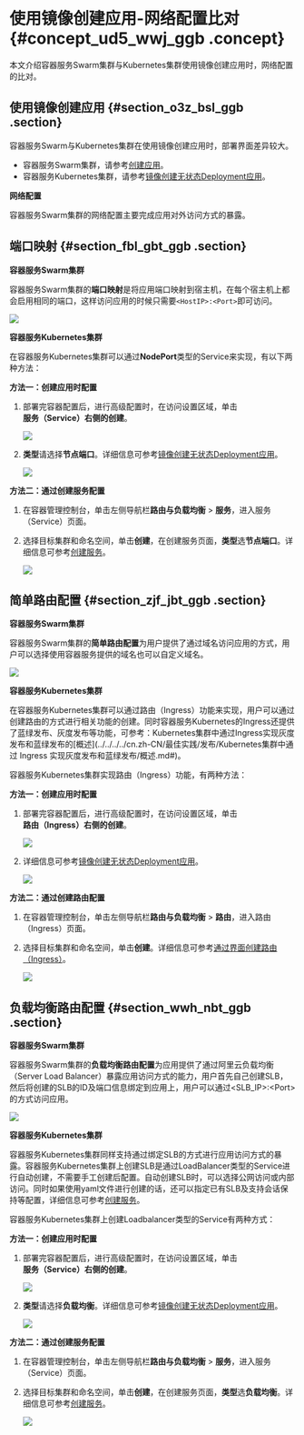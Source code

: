 # 使用镜像创建应用-网络配置比对 {#concept_ud5_wwj_ggb .concept}

本文介绍容器服务Swarm集群与Kubernetes集群使用镜像创建应用时，网络配置的比对。

## 使用镜像创建应用 {#section_o3z_bsl_ggb .section}

容器服务Swarm与Kubernetes集群在使用镜像创建应用时，部署界面差异较大。

-   容器服务Swarm集群，请参考[创建应用](../../../../cn.zh-CN/用户指南/应用管理/创建应用.md#)。
-   容器服务Kubernetes集群，请参考[镜像创建无状态Deployment应用](../../../../cn.zh-CN/Kubernetes集群用户指南/应用管理/镜像创建无状态Deployment应用.md#)。

**网络配置**

容器服务Swarm集群的网络配置主要完成应用对外访问方式的暴露。

## 端口映射 {#section_fbl_gbt_ggb .section}

**容器服务Swarm集群**

容器服务Swarm集群的**端口映射**是将应用端口映射到宿主机，在每个宿主机上都会启用相同的端口，这样访问应用的时候只需要`<HostIP>:<Port>`即可访问。

![](http://static-aliyun-doc.oss-cn-hangzhou.aliyuncs.com/assets/img/83224/156750806635343_zh-CN.png)

**容器服务Kubernetes集群**

在容器服务Kubernetes集群可以通过**NodePort**类型的Service来实现，有以下两种方法：

**方法一：创建应用时配置** 

1.  部署完容器配置后，进行高级配置时，在访问设置区域，单击**服务（Service）**右侧的**创建**。

    ![](http://static-aliyun-doc.oss-cn-hangzhou.aliyuncs.com/assets/img/83224/156750806635379_zh-CN.png)

2.  **类型**请选择**节点端口**。详细信息可参考[镜像创建无状态Deployment应用](../../../../cn.zh-CN/Kubernetes集群用户指南/应用管理/镜像创建无状态Deployment应用.md#)。

    ![](http://static-aliyun-doc.oss-cn-hangzhou.aliyuncs.com/assets/img/83224/156750806635381_zh-CN.png)


**方法二：通过创建服务配置**

1.  在容器管理控制台，单击左侧导航栏**路由与负载均衡** \> **服务**，进入服务（Service）页面。
2.  选择目标集群和命名空间，单击**创建**，在创建服务页面，**类型**选**节点端口**。详细信息可参考[创建服务](../../../../cn.zh-CN/Kubernetes集群用户指南/应用管理/创建服务.md#)。

    ![](http://static-aliyun-doc.oss-cn-hangzhou.aliyuncs.com/assets/img/83224/156750806635387_zh-CN.png)


## 简单路由配置 {#section_zjf_jbt_ggb .section}

**容器服务Swarm集群**

容器服务Swarm集群的**简单路由配置**为用户提供了通过域名访问应用的方式，用户可以选择使用容器服务提供的域名也可以自定义域名。

![](http://static-aliyun-doc.oss-cn-hangzhou.aliyuncs.com/assets/img/83224/156750806635393_zh-CN.png)

**容器服务Kubernetes集群**

在容器服务Kubernetes集群可以通过路由（Ingress）功能来实现，用户可以通过创建路由的方式进行相关功能的创建。同时容器服务Kubernetes的Ingress还提供了蓝绿发布、灰度发布等功能，可参考：Kubernetes集群中通过Ingress实现灰度发布和蓝绿发布的[概述](../../../../cn.zh-CN/最佳实践/发布/Kubernetes集群中通过 Ingress 实现灰度发布和蓝绿发布/概述.md#)。

容器服务Kubernetes集群实现路由（Ingress）功能，有两种方法：

**方法一：创建应用时配置** 

1.  部署完容器配置后，进行高级配置时，在访问设置区域，单击**路由（Ingress）**右侧的**创建**。

    ![](http://static-aliyun-doc.oss-cn-hangzhou.aliyuncs.com/assets/img/83224/156750806635395_zh-CN.png)

2.  详细信息可参考[镜像创建无状态Deployment应用](../../../../cn.zh-CN/Kubernetes集群用户指南/应用管理/镜像创建无状态Deployment应用.md#)。

    ![](http://static-aliyun-doc.oss-cn-hangzhou.aliyuncs.com/assets/img/83224/156750806735397_zh-CN.png)


**方法二：通过创建路由配置** 

1.  在容器管理控制台，单击左侧导航栏**路由与负载均衡** \> **路由**，进入路由（Ingress）页面。
2.  选择目标集群和命名空间，单击**创建**。详细信息可参考[通过界面创建路由（Ingress）](../../../../cn.zh-CN/Kubernetes集群用户指南/网络管理/通过界面创建路由（Ingress）.md#)。

    ![](http://static-aliyun-doc.oss-cn-hangzhou.aliyuncs.com/assets/img/83224/156750806735397_zh-CN.png)


## 负载均衡路由配置 {#section_wwh_nbt_ggb .section}

**容器服务Swarm集群**

容器服务Swarm集群的**负载均衡路由配置**为应用提供了通过阿里云负载均衡（Server Load Balancer）暴露应用访问方式的能力，用户首先自己创建SLB，然后将创建的SLB的ID及端口信息绑定到应用上，用户可以通过<SLB\_IP\>:<Port\>的方式访问应用。

![](http://static-aliyun-doc.oss-cn-hangzhou.aliyuncs.com/assets/img/83224/156750806735439_zh-CN.png)

**容器服务Kubernetes集群**

容器服务Kubernetes集群同样支持通过绑定SLB的方式进行应用访问方式的暴露。容器服务Kubernetes集群上创建SLB是通过LoadBalancer类型的Service进行自动创建，不需要手工创建后配置。自动创建SLB时，可以选择公网访问或内部访问。同时如果使用yaml文件进行创建的话，还可以指定已有SLB及支持会话保持等配置，详细信息可参考[创建服务](../../../../cn.zh-CN/Kubernetes集群用户指南/应用管理/创建服务.md#)。

容器服务Kubernetes集群上创建Loadbalancer类型的Service有两种方式：

**方法一：创建应用时配置** 

1.  部署完容器配置后，进行高级配置时，在访问设置区域，单击**服务（Service）**右侧的**创建**。

    ![](http://static-aliyun-doc.oss-cn-hangzhou.aliyuncs.com/assets/img/83224/156750806635379_zh-CN.png)

2.  **类型**请选择**负载均衡**。详细信息可参考[镜像创建无状态Deployment应用](../../../../cn.zh-CN/Kubernetes集群用户指南/应用管理/镜像创建无状态Deployment应用.md#)。

    ![](http://static-aliyun-doc.oss-cn-hangzhou.aliyuncs.com/assets/img/83224/156750806735440_zh-CN.png)


**方法二：通过创建服务配置**

1.  在容器管理控制台，单击左侧导航栏**路由与负载均衡** \> **服务**，进入服务（Service）页面。
2.  选择目标集群和命名空间，单击**创建**，在创建服务页面，**类型**选**负载均衡**。详细信息可参考[创建服务](../../../../cn.zh-CN/Kubernetes集群用户指南/应用管理/创建服务.md#)。

    ![](http://static-aliyun-doc.oss-cn-hangzhou.aliyuncs.com/assets/img/83224/156750806735441_zh-CN.png)


